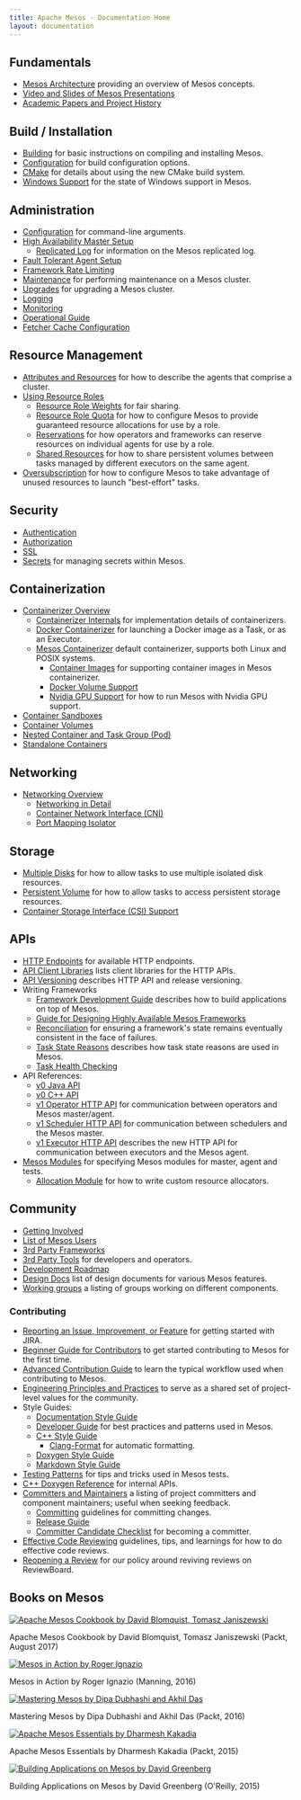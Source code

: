 ```yaml
---
title: Apache Mesos - Documentation Home
layout: documentation
---
```


## Fundamentals
* [Mesos Architecture](architecture.md) providing an overview of Mesos concepts.
* [Video and Slides of Mesos Presentations](presentations.md)
* [Academic Papers and Project History](https://www.usenix.org/conference/nsdi11/mesos-platform-fine-grained-resource-sharing-data-center)

## Build / Installation
* [Building](building.md) for basic instructions on compiling and installing Mesos.
* [Configuration](configuration.md) for build configuration options.
* [CMake](cmake.md) for details about using the new CMake build system.
* [Windows Support](windows.md) for the state of Windows support in Mesos.

## Administration
* [Configuration](configuration.md) for command-line arguments.
* [High Availability Master Setup](high-availability.md)
  * [Replicated Log](replicated-log-internals.md) for information on the Mesos replicated log.
* [Fault Tolerant Agent Setup](agent-recovery.md)
* [Framework Rate Limiting](framework-rate-limiting.md)
* [Maintenance](maintenance.md) for performing maintenance on a Mesos cluster.
* [Upgrades](upgrades.md) for upgrading a Mesos cluster.
* [Logging](logging.md)
* [Monitoring](monitoring.md)
* [Operational Guide](operational-guide.md)
* [Fetcher Cache Configuration](fetcher.md)

## Resource Management
* [Attributes and Resources](attributes-resources.md) for how to describe the agents that comprise a cluster.
* [Using Resource Roles](roles.md)
  * [Resource Role Weights](weights.md) for fair sharing.
  * [Resource Role Quota](quota.md) for how to configure Mesos to provide guaranteed resource allocations for use by a role.
  * [Reservations](reservation.md) for how operators and frameworks can reserve resources on individual agents for use by a role.
  * [Shared Resources](shared-resources.md) for how to share persistent volumes between tasks managed by different executors on the same agent.
* [Oversubscription](oversubscription.md) for how to configure Mesos to take advantage of unused resources to launch "best-effort" tasks.

## Security
* [Authentication](authentication.md)
* [Authorization](authorization.md)
* [SSL](ssl.md)
* [Secrets](secrets.md) for managing secrets within Mesos.

## Containerization
* [Containerizer Overview](containerizers.md)
  * [Containerizer Internals](containerizer-internals.md) for implementation details of containerizers.
  * [Docker Containerizer](docker-containerizer.md) for launching a Docker image as a Task, or as an Executor.
  * [Mesos Containerizer](mesos-containerizer.md) default containerizer, supports both Linux and POSIX systems.
    * [Container Images](container-image.md) for supporting container images in Mesos containerizer.
    * [Docker Volume Support](isolators/docker-volume.md)
    * [Nvidia GPU Support](gpu-support.md) for how to run Mesos with Nvidia GPU support.
* [Container Sandboxes](sandbox.md)
* [Container Volumes](container-volume.md)
* [Nested Container and Task Group (Pod)](nested-container-and-task-group.md)
* [Standalone Containers](standalone-containers.md)

## Networking
* [Networking Overview](networking.md)
  * [Networking in Detail](networking-for-mesos-managed-containers.md)
  * [Container Network Interface (CNI)](cni.md)
  * [Port Mapping Isolator](isolators/network-port-mapping.md)

## Storage
* [Multiple Disks](multiple-disk.md) for how to allow tasks to use multiple isolated disk resources.
* [Persistent Volume](persistent-volume.md) for how to allow tasks to access persistent storage resources.
* [Container Storage Interface (CSI) Support](csi.md)

## APIs
* [HTTP Endpoints](endpoints/) for available HTTP endpoints.
* [API Client Libraries](api-client-libraries.md) lists client libraries for the HTTP APIs.
* [API Versioning](versioning.md) describes HTTP API and release versioning.
* Writing Frameworks
  * [Framework Development Guide](app-framework-development-guide.md) describes how to build applications on top of Mesos.
  * [Guide for Designing Highly Available Mesos Frameworks](high-availability-framework-guide.md)
  * [Reconciliation](reconciliation.md) for ensuring a framework's state remains eventually consistent in the face of failures.
  * [Task State Reasons](task-state-reasons.md) describes how task state reasons are used in Mesos.
  * [Task Health Checking](health-checks.md)
* API References:
  * [v0 Java API](/api/latest/java/)
  * [v0 C++ API](/api/latest/c++/namespacemesos.html)
  * [v1 Operator HTTP API](operator-http-api.md) for communication between operators and Mesos master/agent.
  * [v1 Scheduler HTTP API](scheduler-http-api.md) for communication between schedulers and the Mesos master.
  * [v1 Executor HTTP API](executor-http-api.md) describes the new HTTP API for communication between executors and the Mesos agent.
* [Mesos Modules](modules.md) for specifying Mesos modules for master, agent and tests.
  * [Allocation Module](allocation-module.md) for how to write custom resource allocators.

## Community
* [Getting Involved](/community/)
* [List of Mesos Users](powered-by-mesos.md)
* [3rd Party Frameworks](frameworks.md)
* [3rd Party Tools](tools.md) for developers and operators.
* [Development Roadmap](roadmap.md)
* [Design Docs](design-docs.md) list of design documents for various Mesos features.
* [Working groups](working-groups.md) a listing of groups working on different components.

### Contributing
* [Reporting an Issue, Improvement, or Feature](reporting-an-issue.md) for getting started with JIRA.
* [Beginner Guide for Contributors](beginner-contribution.md) to get started contributing to Mesos for the first time.
* [Advanced Contribution Guide](advanced-contribution.md) to learn the typical workflow used when contributing to Mesos.
* [Engineering Principles and Practices](engineering-principles-and-practices.md) to serve as a shared set of project-level values for the community.
* Style Guides:
  * [Documentation Style Guide](documentation-guide.md)
  * [Developer Guide](developer-guide.md) for best practices and patterns used in Mesos.
  * [C++ Style Guide](c++-style-guide.md)
    * [Clang-Format](clang-format.md) for automatic formatting.
  * [Doxygen Style Guide](doxygen-style-guide.md)
  * [Markdown Style Guide](markdown-style-guide.md)
* [Testing Patterns](testing-patterns.md) for tips and tricks used in Mesos tests.
* [C++ Doxygen Reference](/api/latest/c++/) for internal APIs.
* [Committers and Maintainers](committers.md) a listing of project committers and component maintainers; useful when seeking feedback.
  * [Committing](committing.md) guidelines for committing changes.
  * [Release Guide](release-guide.md)
  * [Committer Candidate Checklist](committer-candidate-checklist.md) for becoming a committer.
* [Effective Code Reviewing](effective-code-reviewing.md) guidelines, tips, and learnings for how to do effective code reviews.
* [Reopening a Review](reopening-reviews.md) for our policy around reviving reviews on ReviewBoard.

## Books on Mesos

<div class="row">
  <div class="col-xs-6 col-md-4">
    <a href="https://www.packtpub.com/big-data-and-business-intelligence/apache-mesos-cookbook" class="thumbnail">
      <img src="https://d255esdrn735hr.cloudfront.net/sites/default/files/imagecache/ppv4_main_book_cover/9781785884627.png" alt="Apache Mesos Cookbook by David Blomquist, Tomasz Janiszewski">
    </a>
    <p class="text-center">Apache Mesos Cookbook by David Blomquist, Tomasz Janiszewski (Packt, August 2017)</p>
  </div>
  <div class="col-xs-6 col-md-4">
    <a href="https://www.manning.com/books/mesos-in-action" class="thumbnail">
      <img src="https://images.manning.com/255/340/resize/book/d/62f5c9b-0946-4569-ad50-ffdb84876ddc/Ignazio-Mesos-HI.png" alt="Mesos in Action by Roger Ignazio">
    </a>
    <p class="text-center">Mesos in Action by Roger Ignazio (Manning, 2016)</p>
  </div>
  <div class="col-xs-6 col-md-4">
    <a href="https://www.packtpub.com/big-data-and-business-intelligence/mastering-mesos" class="thumbnail">
      <img src="https://www.packtpub.com/sites/default/files/6249OS_5186%20Mastering%20Mesos.jpg" alt="Mastering Mesos by Dipa Dubhashi and Akhil Das">
    </a>
    <p class="text-center">Mastering Mesos by Dipa Dubhashi and Akhil Das (Packt, 2016)</p>
  </div>
  <div class="col-xs-6 col-md-4">
    <a href="https://www.packtpub.com/big-data-and-business-intelligence/apache-mesos-essentials" class="thumbnail">
      <img src="https://www.packtpub.com/sites/default/files/9781783288762.png" alt="Apache Mesos Essentials by Dharmesh Kakadia">
    </a>
    <p class="text-center">Apache Mesos Essentials by Dharmesh Kakadia (Packt, 2015)</p>
  </div>
  <div class="col-xs-6 col-md-4">
    <a href="http://shop.oreilly.com/product/0636920039952.do" class="thumbnail">
      <img src="http://akamaicovers.oreilly.com/images/0636920039952/lrg.jpg" alt="Building Applications on Mesos by David Greenberg">
    </a>
    <p class="text-center">Building Applications on Mesos by David Greenberg (O'Reilly, 2015)</p>
  </div>
</div>
